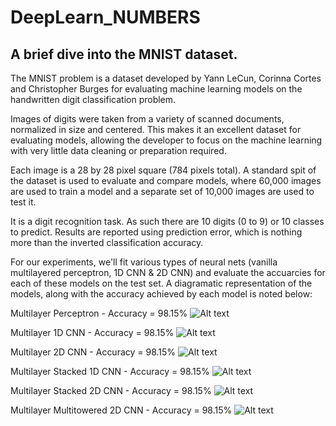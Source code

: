# DeepLearn_NUMBERS
## A brief dive into the MNIST dataset.

The MNIST problem is a dataset developed by Yann LeCun, Corinna Cortes and Christopher Burges for evaluating machine learning models on the handwritten digit classification problem.

Images of digits were taken from a variety of scanned documents, normalized in size and centered. This makes it an excellent dataset for evaluating models, allowing the developer to focus on the machine learning with very little data cleaning or preparation required.

Each image is a 28 by 28 pixel square (784 pixels total). A standard spit of the dataset is used to evaluate and compare models, where 60,000 images are used to train a model and a separate set of 10,000 images are used to test it.

It is a digit recognition task. As such there are 10 digits (0 to 9) or 10 classes to predict. Results are reported using prediction error, which is nothing more than the inverted classification accuracy.

For our experiments, we'll fit various types of neural nets (vanilla multilayered perceptron, 1D CNN & 2D CNN) and evaluate the accuarcies for each of these models on the test set. A diagramatic representation of the models, along with the accuracy achieved by each model is noted below:

Multilayer Perceptron - Accuracy = 98.15%
![Alt text](https://github.com/nildip/DeepLearn_NUMBERS/blob/master/model_images/model_simple_1Dcnn.png?raw=true "Title = Multilayer Perceptron - Accuracy = 98.15%")

Multilayer 1D CNN - Accuracy = 98.15%
![Alt text](https://github.com/nildip/DeepLearn_NUMBERS/blob/master/model_images/model_simple_1Dcnn.png "Multilayer Perceptron - Accuracy = 98.15%")

Multilayer 2D CNN - Accuracy = 98.15%
![Alt text](https://github.com/nildip/DeepLearn_NUMBERS/blob/master/model_images/model_simple_1Dcnn.png "Multilayer Perceptron - Accuracy = 98.15%")

Multilayer Stacked 1D CNN - Accuracy = 98.15%
![Alt text](https://github.com/nildip/DeepLearn_NUMBERS/blob/master/model_images/model_simple_1Dcnn.png "Multilayer Perceptron - Accuracy = 98.15%")

Multilayer Stacked 2D CNN - Accuracy = 98.15%
![Alt text](https://github.com/nildip/DeepLearn_NUMBERS/blob/master/model_images/model_simple_1Dcnn.png "Multilayer Perceptron - Accuracy = 98.15%")

Multilayer Multitowered 2D CNN - Accuracy = 98.15%
![Alt text](https://github.com/nildip/DeepLearn_NUMBERS/blob/master/model_images/model_simple_1Dcnn.png "Multilayer Perceptron - Accuracy = 98.15%")
